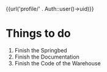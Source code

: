 {{url('profile/' . Auth::user()->uid)}}


Things to do
============

1. Finish the Springbed
2. Finish the Documentation 
3. Finish the Code of the Warehouse 
